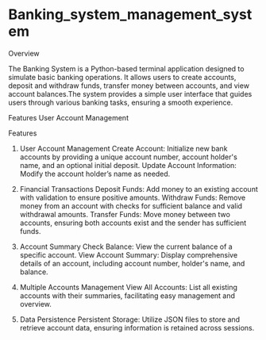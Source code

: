 # Banking_system_management_system

Overview

The Banking System is a Python-based terminal application designed to simulate basic banking operations. It allows users 
to create accounts, deposit and withdraw funds, transfer money between accounts, and view account balances.The system 
provides a simple user interface that guides users through various banking tasks, ensuring a smooth experience.

Features
User Account Management

Features
1. User Account Management
Create Account: Initialize new bank accounts by providing a unique account number, account holder's name, and an optional initial deposit.
Update Account Information: Modify the account holder’s name as needed.

2. Financial Transactions
Deposit Funds: Add money to an existing account with validation to ensure positive amounts.
Withdraw Funds: Remove money from an account with checks for sufficient balance and valid withdrawal amounts.
Transfer Funds: Move money between two accounts, ensuring both accounts exist and the sender has sufficient funds.

3. Account Summary
Check Balance: View the current balance of a specific account.
View Account Summary: Display comprehensive details of an account, including account number, holder's name, and balance.

4. Multiple Accounts Management
View All Accounts: List all existing accounts with their summaries, facilitating easy management and overview.

5. Data Persistence
Persistent Storage: Utilize JSON files to store and retrieve account data, ensuring information is retained across sessions.

